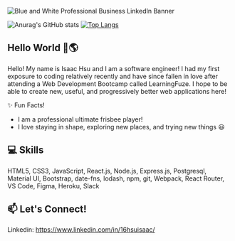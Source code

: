 ![Blue and White Professional Business LinkedIn Banner](https://user-images.githubusercontent.com/85271794/135133685-5652571c-7ce4-4394-96a0-5a0628bcc3fa.png)

![Anurag's GitHub stats](https://github-readme-stats.vercel.app/api?username=hsu-isaac&theme=prussian&show_icons=true)
[![Top Langs](https://github-readme-stats.vercel.app/api/top-langs/?username=hsu-isaac&layout=compact&theme=prussian&show_icons=true)](https://github.com/anuraghazra/github-readme-stats)

## Hello World 👋🌎

Hello! My name is Isaac Hsu and I am a software engineer! I had my first exposure to coding relatively recently and have since fallen in love after attending a Web Development Bootcamp called LearningFuze. I hope to be able to create new, useful, and progressively better web applications here!

✨ Fun Facts! 
- I am a professional ultimate frisbee player!
- I love staying in shape, exploring new places, and trying new things :smiley:

## 💻 Skills

HTML5, CSS3, JavaScript, React.js, Node.js, Express.js, Postgresql, Material UI, Bootstrap, date-fns, lodash, npm, git, Webpack, React Router, VS Code, Figma, Heroku, Slack

## 📫 Let's Connect!
Linkedin: https://www.linkedin.com/in/16hsuisaac/
